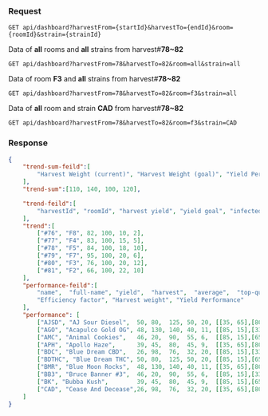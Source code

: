 ### Request

`GET api/dashboard?harvestFrom={startId}&harvestTo={endId}&room={roomId}&strain={strainId}`

Data of **all** rooms and **all** strains from harvest#**78~82**

`GET api/dashboard?harvestFrom=78&harvestTo=82&room=all&strain=all`

Data of room **F3** and **all** strains from harvest#**78~82**

`GET api/dashboard?harvestFrom=78&harvestTo=82&room=f3&strain=all`

Data of **all** room and strain **CAD** from harvest#**78~82**

`GET api/dashboard?harvestFrom=78&harvestTo=82&room=f3&strain=CAD`

### Response
```json
{
    "trend-sum-feild":[
        "Harvest Weight (current)", "Harvest Weight (goal)", "Yield Performance (current)", "Yield Performance (goal)"
    ],
    "trend-sum":[110, 140, 100, 120],

    "trend-feild":[
        "harvestId", "roomId", "harvest yield", "yield goal", "infected plants", "killed plants"
    ],
    "trend":[
        ["#76", "F8", 82, 100, 10, 2],
        ["#77", "F4", 83, 100, 15, 5],
        ["#78", "F5", 84, 100, 18, 10],
        ["#79", "F7", 95, 100, 20, 6],
        ["#80", "F3", 76, 100, 20, 12],
        ["#81", "F2", 66, 100, 22, 10]
    ],
    "performance-feild":[
        "name",  "full-name", "yield",  "harvest",  "average",  "top-quintile",  "infected",  "killed", 
        "Efficiency factor", "Harvest weight", "Yield Performance"
    ],
    "performance": [
        ["AJSD", "AJ Sour Diesel",  50, 80,  125, 50, 20, [[35, 65],[80,20],[30,70]], [120, 80, 34], [38, 13, 4]],
        ["AGO", "Acapulco Gold OG", 48, 130, 140, 40, 11, [[85, 15],[33,67],[45,55]], [90,  75, 52], [34, 15,5]],
        ["AMC", "Animal Cookies",   46, 20,  90,  55, 6,  [[85, 15],[65,35],[90,10]], [134, 67, 16], [30, 18, 6]],
        ["APH", "Apollo Haze",      39, 45,  80,  45, 9,  [[35, 65],[80,20],[30,70]], [120, 80, 34], [20, 14, 7]],
        ["BDC", "Blue Dream CBD",   26, 98,  76,  32, 20, [[85, 15],[33,67],[45,55]], [90,  75, 52], [26, 16, 3]],
        ["BDTHC", "Blue Dream THC", 50, 80,  125, 50, 20, [[85, 15],[65,35],[90,10]], [134, 67, 16], [26, 17, 6]],
        ["BMR", "Blue Moon Rocks",  48, 130, 140, 40, 11, [[35, 65],[80,20],[30,70]], [123, 58, 19], [25, 14, 9]],
        ["BB3", "Bruce Banner #3",  46, 20,  90,  55, 6,  [[85, 15],[33,67],[45,55]], [80,  43,  4], [22, 13, 10]],
        ["BK", "Bubba Kush",        39, 45,  80,  45, 9,  [[85, 15],[65,35],[90,10]], [118, 80, 26], [24, 19, 4]],
        ["CAD", "Cease And Decease",26, 98,  76,  32, 20, [[35, 65],[80,20],[30,70]], [150, 80, 34], [35, 20, 9]]
    ]
}
```
